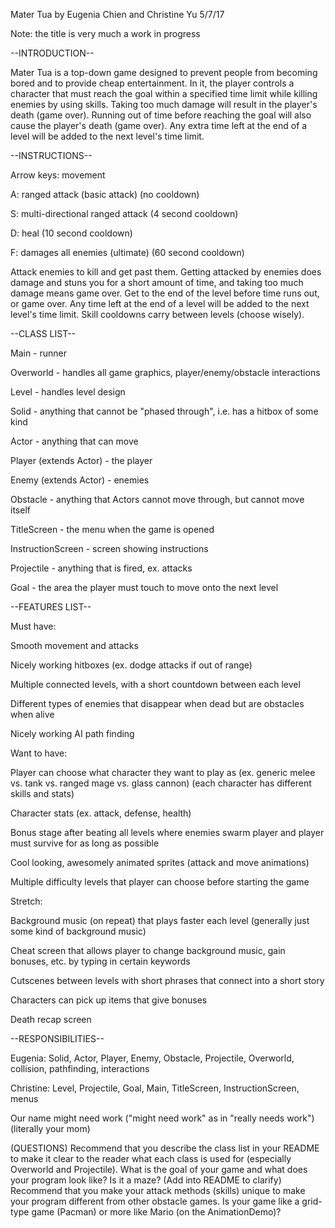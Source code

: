 Mater Tua by Eugenia Chien and Christine Yu
5/7/17

Note: the title is very much a work in progress


--INTRODUCTION--

Mater Tua is a top-down game designed to prevent people from becoming bored and to provide cheap entertainment. 
In it, the player controls a character that must reach the goal within a specified time limit while killing enemies by using skills. 
Taking too much damage will result in the player's death (game over). Running out of time before reaching the goal 
will also cause the player's death (game over). Any extra time left at the end of a level will be added to the next level's time limit.


--INSTRUCTIONS--

Arrow keys: movement

A: ranged attack (basic attack) (no cooldown)

S: multi-directional ranged attack (4 second cooldown)

D: heal (10 second cooldown)

F: damages all enemies (ultimate) (60 second cooldown)

Attack enemies to kill and get past them. 
Getting attacked by enemies does damage and stuns you for a short amount of time, and taking too much damage means game over. 
Get to the end of the level before time runs out, or game over. 
Any time left at the end of a level will be added to the next level's time limit. 
Skill cooldowns carry between levels (choose wisely).


--CLASS LIST--

Main - runner

Overworld - handles all game graphics, player/enemy/obstacle interactions

Level - handles level design

Solid - anything that cannot be "phased through", i.e. has a hitbox of some kind

Actor - anything that can move

Player (extends Actor) - the player

Enemy (extends Actor) - enemies

Obstacle - anything that Actors cannot move through, but cannot move itself

TitleScreen - the menu when the game is opened

InstructionScreen - screen showing instructions

Projectile - anything that is fired, ex. attacks

Goal - the area the player must touch to move onto the next level


--FEATURES LIST--

Must have:

Smooth movement and attacks

Nicely working hitboxes (ex. dodge attacks if out of range)

Multiple connected levels, with a short countdown between each level

Different types of enemies that disappear when dead but are obstacles when alive

Nicely working AI path finding 


Want to have:

Player can choose what character they want to play as (ex. generic melee vs. tank vs. ranged mage vs. glass cannon) (each character has different skills and stats)

Character stats (ex. attack, defense, health)

Bonus stage after beating all levels where enemies swarm player and player must survive for as long as possible

Cool looking, awesomely animated sprites (attack and move animations)

Multiple difficulty levels that player can choose before starting the game


Stretch:

Background music (on repeat) that plays faster each level (generally just some kind of background music)

Cheat screen that allows player to change background music, gain bonuses, etc. by typing in certain keywords

Cutscenes between levels with short phrases that connect into a short story

Characters can pick up items that give bonuses

Death recap screen


--RESPONSIBILITIES--

Eugenia: Solid, Actor, Player, Enemy, Obstacle, Projectile, Overworld, collision, pathfinding, interactions

Christine: Level, Projectile, Goal, Main, TitleScreen, InstructionScreen, menus

Our name might need work ("might need work" as in "really needs work") (literally your mom)

(QUESTIONS)
Recommend that you describe the class list in your README to make it clear to the reader what each class is used for (especially Overworld and Projectile).
What is the goal of your game and what does your program look like? Is it a maze? (Add into README to clarify)
Recommend that you make your attack methods (skills) unique to make your program different from other obstacle games.
Is your game like a grid-type game (Pacman) or more like Mario (on the AnimationDemo)?
